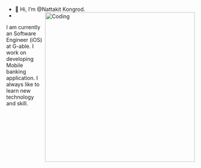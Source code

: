 - 👋 Hi, I’m @Nattakit Kongrod.
- <img align="right" alt="Coding" width="400" src="https://tenor.com/view/deku-my-hero-academia-memes-head-bang-midoriya-izuku-gif-15528486">
I am currently an Software Engineer (iOS) at G-able. I work on developing Mobile banking application. 
I always like to learn new technology and skill.
